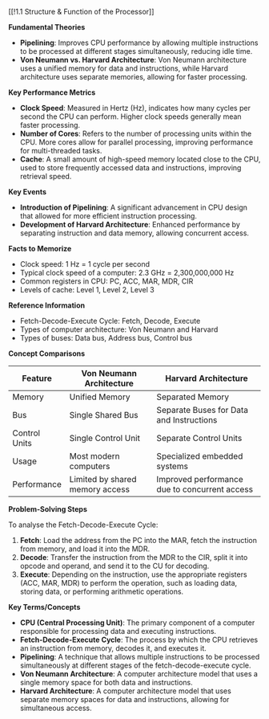 [[!1.1 Structure & Function of the Processor]]

**Fundamental Theories**

- **Pipelining**: Improves CPU performance by allowing multiple instructions to be processed at different stages simultaneously, reducing idle time.
- **Von Neumann vs. Harvard Architecture**: Von Neumann architecture uses a unified memory for data and instructions, while Harvard architecture uses separate memories, allowing for faster processing.

**Key Performance Metrics**

- **Clock Speed**: Measured in Hertz (Hz), indicates how many cycles per second the CPU can perform. Higher clock speeds generally mean faster processing.
- **Number of Cores**: Refers to the number of processing units within the CPU. More cores allow for parallel processing, improving performance for multi-threaded tasks.
- **Cache**: A small amount of high-speed memory located close to the CPU, used to store frequently accessed data and instructions, improving retrieval speed.

**Key Events**

- **Introduction of Pipelining**: A significant advancement in CPU design that allowed for more efficient instruction processing.
- **Development of Harvard Architecture**: Enhanced performance by separating instruction and data memory, allowing concurrent access.

**Facts to Memorize**

- Clock speed: 1 Hz = 1 cycle per second
- Typical clock speed of a computer: 2.3 GHz = 2,300,000,000 Hz
- Common registers in CPU: PC, ACC, MAR, MDR, CIR
- Levels of cache: Level 1, Level 2, Level 3

**Reference Information**

- Fetch-Decode-Execute Cycle: Fetch, Decode, Execute
- Types of computer architecture: Von Neumann and Harvard
- Types of buses: Data bus, Address bus, Control bus

**Concept Comparisons**

|Feature|Von Neumann Architecture|Harvard Architecture|
|---|---|---|
|Memory|Unified Memory|Separated Memory|
|Bus|Single Shared Bus|Separate Buses for Data and Instructions|
|Control Units|Single Control Unit|Separate Control Units|
|Usage|Most modern computers|Specialized embedded systems|
|Performance|Limited by shared memory access|Improved performance due to concurrent access|

**Problem-Solving Steps**

To analyse the Fetch-Decode-Execute Cycle:

1. **Fetch**: Load the address from the PC into the MAR, fetch the instruction from memory, and load it into the MDR.
2. **Decode**: Transfer the instruction from the MDR to the CIR, split it into opcode and operand, and send it to the CU for decoding.
3. **Execute**: Depending on the instruction, use the appropriate registers (ACC, MAR, MDR) to perform the operation, such as loading data, storing data, or performing arithmetic operations.

**Key Terms/Concepts**

- **CPU (Central Processing Unit)**: The primary component of a computer responsible for processing data and executing instructions.
- **Fetch-Decode-Execute Cycle**: The process by which the CPU retrieves an instruction from memory, decodes it, and executes it.
- **Pipelining**: A technique that allows multiple instructions to be processed simultaneously at different stages of the fetch-decode-execute cycle.
- **Von Neumann Architecture**: A computer architecture model that uses a single memory space for both data and instructions.
- **Harvard Architecture**: A computer architecture model that uses separate memory spaces for data and instructions, allowing for simultaneous access.